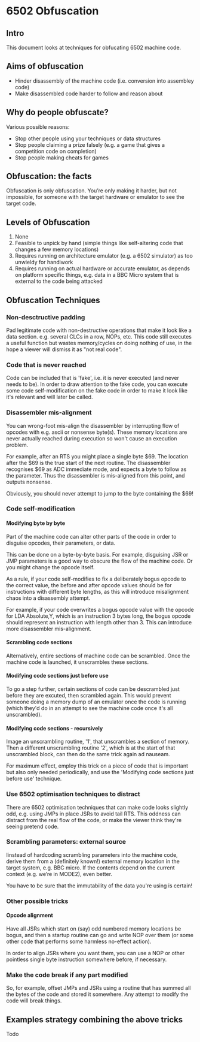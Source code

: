 # 6502 Obfuscation

## Intro
This document looks at techniques for obfucating 6502 machine code.

## Aims of obfuscation

* Hinder disassembly of the machine code (i.e. conversion into assembley code)
* Make disassembled code harder to follow and reason about

## Why do people obfuscate?

Various possible reasons:

* Stop other people using your techniques or data structures
* Stop people claiming a prize falsely (e.g. a game that gives a competition code on completion)
* Stop people making cheats for games

## Obfuscation: the facts

Obfuscation is only obfuscation. You’re only making it harder, but not impossible, for someone with the target hardware or emulator to see the target code.

## Levels of Obfuscation

1. None
2. Feasible to unpick by hand (simple things like self-altering code that changes a few memory locations)
3. Requires running on architecture emulator (e.g. a 6502 simulator) as too unwieldy for handiwork
4. Requires running on actual hardware or accurate emulator, as depends on platform specific things, e.g. data in a BBC Micro system that is external to the code being attacked

## Obfuscation Techniques

### Non-desctructive padding

Pad legitimate code with non-destructive operations that make it look like a data section. e.g. several CLCs in a row, NOPs, etc. This code still executes a useful function but wastes memory/cycles on doing nothing of use, in the hope a viewer will dismiss it as "not real code".

### Code that is never reached

Code can be included that is 'fake', i.e. it is never executed (and never needs to be). In order to draw attention to the fake code, you can execute some code self-modification on the fake code in order to make it look like it's relevant and will later be called.

### Disassembler mis-alignment
You can wrong-foot mis-align the disassembler by interrupting flow of opcodes with e.g. ascii or nonsense byte(s). These memory locations are never actually reached during execution so won't cause an execution problem.

For example, after an RTS you might place a single byte $69. The location after the $69 is the true start of the next routine. The disassembler recognises $69 as ADC immediate mode, and expects a byte to follow as the parameter. Thus the disassembler is mis-aligned from this point, and outputs nonsense.

Obviously, you should never attempt to jump to the byte containing the $69!

### Code self-modification 

#### Modifying byte by byte

Part of the machine code can alter other parts of the code in order to disguise opcodes, their parameters, or data. 

This can be done on a byte-by-byte basis. For example, disguising JSR or JMP parameters is a good way to obscure the flow of the machine code. Or you might change the opcode itself. 

As a rule, if your code self-modifies to fix a deliberately bogus opcode to the correct value, the before and after opcode values should be for instructions with different byte lengths, as this will introduce misalignment chaos into a disassembly attempt.

For example, if your code overwrites a bogus opcode value with the opcode for LDA Absolute,Y, which is an instruction 3 bytes long, the bogus opcode should represent an instruction with length other than 3. This can introduce more disassembler mis-alignment.

#### Scrambling code sections

Alternatively, entire sections of machine code can be scrambled. Once the machine code is launched, it unscrambles these sections.

#### Modifying code sections just before use

To go a step further, certain sections of code can be descrambled just before they are excuted, then scrambled again. This would prevent someone doing a memory dump of an emulator once the code is running (which they'd do in an  attempt to see the machine code once it's all unscrambled).

#### Modifying code sections - recursively

Image an unscrambling routine, '1', that unscrambles a section of memory. Then a different unscrambling routine '2', which is at the start of that unscrambled block, can then do the same trick again ad nauseam.

For maximum effect, employ this trick on a piece of code that is important but also only needed periodically, and use the 'Modifying code sections just before use' technique.

### Use 6502 optimisation techniques to distract

There are 6502 optimisation techniques that can make code looks slightly odd, e.g. using JMPs in place JSRs to avoid tail RTS. This oddness can distract from the real flow of the code, or make the viewer think they're seeing pretend code.

### Scrambling parameters: external source

Iinstead of hardcoding scrambling parameters into the machine code, derive them from a (definitely known!) external memory location in the target system, e.g. BBC micro. If the contents depend on the current context (e.g. we’re in MODE2), even better.

You have to be sure that the immutability of the data you're using is certain!

### Other possible tricks

#### Opcode alignment
Have all JSRs which start on (say) odd numbered memory locations be bogus, and then a startup routine can go and write NOP over them (or some other code that performs some harmless no-effect action).

In order to align JSRs where you want them, you can use a NOP or other pointless single byte instruction somewhere before, if necessary.

### Make the code break if any part modified

So, for example, offset JMPs and JSRs using a routine that has summed all the bytes of the code and stored it somewhere. Any attempt to modify the code will break things.

## Examples strategy combining the above tricks

Todo






